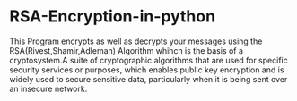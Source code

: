 # RSA-Encryption-in-python
This Program encrypts as well as decrypts your messages using the RSA(Rivest,Shamir,Adleman) Algorithm whihch is the basis of a cryptosystem.A suite of cryptographic algorithms that are used for specific security services or purposes, which enables public key encryption and is widely used to secure sensitive data, particularly when it is being sent over an insecure network.
